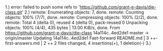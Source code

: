 1.) error: failed to push some refs to 'https://github.com/grant-e-davis/die-class.git'
2.) remote: Enumerating objects: 7, done.
    remote: Counting objects: 100% (7/7), done.
    remote: Compressing objects: 100% (2/2), done.
    remote: Total 4 (delta 0), reused 4 (delta 0), pack-reused 0
    Unpacking objects: 100% (4/4), 435 bytes | 13.00 KiB/s, done.
    From https://github.com/grant-e-davis/die-class
   14a114c..4ed2de1  master     -> origin/master
    Updating 14a114c..4ed2de1
    Fast-forward
    README.md        | 3 ++-
    first-answers.md | 2 ++
    2 files changed, 4 insertions(+), 1 deletion(-)
3.)